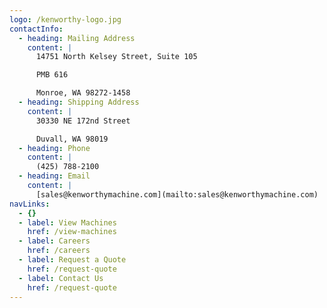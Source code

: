 ```yaml
---
logo: /kenworthy-logo.jpg
contactInfo:
  - heading: Mailing Address
    content: |
      14751 North Kelsey Street, Suite 105

      PMB 616

      Monroe, WA 98272-1458
  - heading: Shipping Address
    content: |
      30330 NE 172nd Street

      Duvall, WA 98019
  - heading: Phone
    content: |
      (425) 788-2100
  - heading: Email
    content: |
      [sales@kenworthymachine.com](mailto:sales@kenworthymachine.com)
navLinks:
  - {}
  - label: View Machines
    href: /view-machines
  - label: Careers
    href: /careers
  - label: Request a Quote
    href: /request-quote
  - label: Contact Us
    href: /request-quote
---
```


